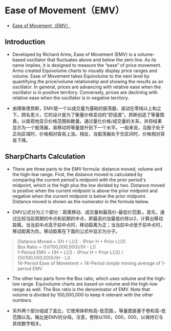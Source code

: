 # Ease of Movement（EMV）
* [Ease of Movement（EMV）](http://stockcharts.com/school/doku.php?id=chart_school:technical_indicators:ease_of_movement_emv)

## Introduction
* Developed by Richard Arms, Ease of Movement (EMV) is a volume-based oscillator that fluctuates above and below the zero line. As its name implies, it is designed to measure the “ease” of price movement. Arms created Equivolume charts to visually display price ranges and volume. Ease of Movement takes Equivolume to the next level by quantifying the price/volume relationship and showing the results as an oscillator. In general, prices are advancing with relative ease when the oscillator is in positive territory. Conversely, prices are declining with relative ease when the oscillator is in negative territory.

* 由理查德昂斯，EMV是一个以成交量为基础的振荡器，波动在零线以上和之下。顾名思义，它的设计是为了衡量价格变动的“舒适度”。昂斯创造了等量图表，以直观地显示价格范围和数量。通过量化价格/成交量的关系，并将结果显示为一个振荡器，易移动将等量提升到下一个水平。一般来说，当振子处于正向区域时，价格相对容易上涨。相反，当振荡器处于负区间时，价格相对容易下降。

## SharpCharts Calculation
* There are three parts to the EMV formula: distance moved, volume and the high-low range. First, the distance moved is calculated by comparing the current period's midpoint with the prior period's midpoint, which is the high plus the low divided by two. Distance moved is positive when the current midpoint is above the prior midpoint and negative when the current midpoint is below the prior midpoint. Distance moved is shown as the numerator in the formula below.

* EMV公式分为三个部分：距离移动、成交量和最高价-最低价范围.。首先，通过比较当前周期的中点和前期的中点，即最高价加最低价除以2，计算出移动距离。当当前中点高于前中点时，移动距离为正；当当前中点低于前中点时，移动距离为负。移动距离在下面的公式中显示为分子。

> Distance Moved = ((H + L)/2 - (Prior H + Prior L)/2)<br>Box Ratio = ((V/100,000,000)/(H - L))<br>1-Period EMV = ((H + L)/2 - (Prior H + Prior L)/2) / ((V/100,000,000)/(H - L))<br>14-Period Ease of Movement = 14-Period simple moving average of 1-period EMV<br>

* The other two parts form the Box ratio, which uses volume and the high-low range. Equivolume charts are based on volume and the high-low range as well. The Box ratio is the denominator of EMV. Note that volume is divided by 100,000,000 to keep it relevant with the other numbers.

* 另外两个部分组成了盒比，它使用体积和高-低范围.。等量图是基于卷和高-低范围以及。箱比是EMV的分母。注意，卷除以100，000，000，以保持它与其他数字相关。
